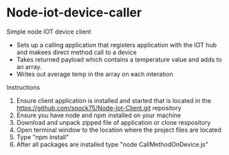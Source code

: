 # Node-iot-device-caller
Simple node IOT device client
<br>
<ul>
<li>Sets up a calling application that registers application with the IOT hub and makees direct method call to a device</li>
<li>Takes returned payload which contains a temperature value and adds to an array.</li>
<li>Writes out average temp in the array on each interation</li>
</ul>


Instructions
1. Ensure client application is installed and started that is located in the https://github.com/spock75/Node-Iot-Client.git repository
2. Ensure you have node and npm installed on your machine
3. Download and unpack zipped file of application or clone respository 
4. Open terminal window to the location where the project files are located
5. Type "npm install"
6. After all packages are installed type "node CallMethodOnDevice.js"
